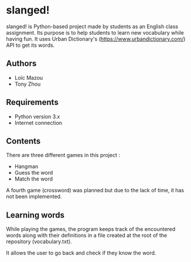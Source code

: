# slanged!

slanged! is Python-based project made by students as an English class assignment. Its purpose is to help students to learn new vocabulary while having fun. It uses Urban Dictionary's (https://www.urbandictionary.com/) API to get its words.

## Authors

- Loïc Mazou 
- Tony Zhou

## Requirements
- Python version 3.x
- Internet connection

## Contents

There are three different games in this project :

- Hangman
- Guess the word
- Match the word

A fourth game (crossword) was planned but due to the lack of time, it has not been implemented.

## Learning words
While playing the games, the program keeps track of the encountered words along with their definitions in a file created at the root of the repository (vocabulary.txt).

It allows the user to go back and check if they know the word.
